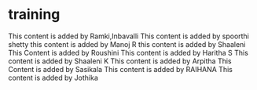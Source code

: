 # training

This content is added by Ramki,Inbavalli
This content is added by spoorthi shetty
this content is added by Manoj R
this content is added by Shaaleni
This Content is added by Roushini
This content is added by Haritha S
This content is added by Shaaleni K
This content is added by Arpitha
This Content is added by Sasikala 
This content is added by RAIHANA 
This content is added by Jothika